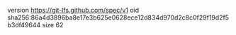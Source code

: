 version https://git-lfs.github.com/spec/v1
oid sha256:86a4d3896ba8e17e3b625e0628ece12d834d970d2c8c0f29f19d2f5b3df49644
size 62
